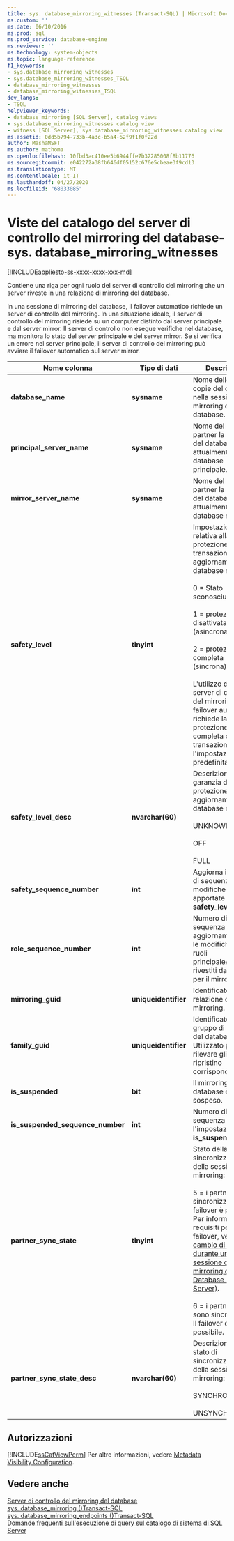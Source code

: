 ```yaml
---
title: sys. database_mirroring_witnesses (Transact-SQL) | Microsoft Docs
ms.custom: ''
ms.date: 06/10/2016
ms.prod: sql
ms.prod_service: database-engine
ms.reviewer: ''
ms.technology: system-objects
ms.topic: language-reference
f1_keywords:
- sys.database_mirroring_witnesses
- sys.database_mirroring_witnesses_TSQL
- database_mirroring_witnesses
- database_mirroring_witnesses_TSQL
dev_langs:
- TSQL
helpviewer_keywords:
- database mirroring [SQL Server], catalog views
- sys.database_mirroring_witnesses catalog view
- witness [SQL Server], sys.database_mirroring_witnesses catalog view
ms.assetid: 0dd5b794-733b-4a3c-b5a4-62f9f1f0f22d
author: MashaMSFT
ms.author: mathoma
ms.openlocfilehash: 10fbd3ac410ee5b6944ffe7b32285008f8b11776
ms.sourcegitcommit: e042272a38fb646df05152c676e5cbeae3f9cd13
ms.translationtype: MT
ms.contentlocale: it-IT
ms.lasthandoff: 04/27/2020
ms.locfileid: "68033085"
---
```

# <a name="database-mirroring-witness-catalog-views---sysdatabase_mirroring_witnesses"></a>Viste del catalogo del server di controllo del mirroring del database-sys. database_mirroring_witnesses
[!INCLUDE[appliesto-ss-xxxx-xxxx-xxx-md](../../includes/appliesto-ss-xxxx-xxxx-xxx-md.md)]

  Contiene una riga per ogni ruolo del server di controllo del mirroring che un server riveste in una relazione di mirroring del database. 
  
  In una sessione di mirroring del database, il failover automatico richiede un server di controllo del mirroring. In una situazione ideale, il server di controllo del mirroring risiede su un computer distinto dal server principale e dal server mirror. Il server di controllo non esegue verifiche nel database, ma monitora lo stato del server principale e del server mirror. Se si verifica un errore nel server principale, il server di controllo del mirroring può avviare il failover automatico sul server mirror. 
  
|Nome colonna|Tipo di dati|Descrizione|  
|-----------------|---------------|-----------------|  
|**database_name**|**sysname**|Nome delle due copie del database nella sessione di mirroring del database.|  
|**principal_server_name**|**sysname**|Nome del server partner la cui copia del database è attualmente il database principale.|  
|**mirror_server_name**|**sysname**|Nome del server partner la cui copia del database è attualmente il database mirror.|  
|**safety_level**|**tinyint**|Impostazione relativa alla protezione delle transazioni per gli aggiornamenti nel database mirror:<br /><br /> 0 = Stato sconosciuto<br /><br /> 1 = protezione disattivata (asincrona)<br /><br /> 2 = protezione completa (sincrona)<br /><br /> L'utilizzo di un server di controllo del mirroring per il failover automatico richiede la protezione completa delle transazioni, ovvero l'impostazione predefinita.|  
|**safety_level_desc**|**nvarchar(60)**|Descrizione della garanzia di protezione degli aggiornamenti nel database mirror:<br /><br /> UNKNOWN<br /><br /> OFF<br /><br /> FULL|  
|**safety_sequence_number**|**int**|Aggiorna il numero di sequenza per le modifiche apportate al **safety_level**.|  
|**role_sequence_number**|**int**|Numero di sequenza di aggiornamento per le modifiche dei ruoli principale/mirror rivestiti dai partner per il mirroring.|  
|**mirroring_guid**|**uniqueidentifier**|Identificatore della relazione di mirroring.|  
|**family_guid**|**uniqueidentifier**|Identificatore del gruppo di backup del database. Utilizzato per rilevare gli stati di ripristino corrispondenti.|  
|**is_suspended**|**bit**|Il mirroring del database è sospeso.|  
|**is_suspended_sequence_number**|**int**|Numero di sequenza per l'impostazione **is_suspended**.|  
|**partner_sync_state**|**tinyint**|Stato della sincronizzazione della sessione di mirroring:<br /><br /> 5 = i partner sono sincronizzati. Il failover è possibile. Per informazioni sui requisiti per il failover, vedere [cambio di ruolo durante una sessione di mirroring del Database &#40;SQL Server&#41;](../../database-engine/database-mirroring/role-switching-during-a-database-mirroring-session-sql-server.md).<br /><br /> 6 = i partner non sono sincronizzati. Il failover ora non è possibile.|  
|**partner_sync_state_desc**|**nvarchar(60)**|Descrizione dello stato di sincronizzazione della sessione di mirroring:<br /><br /> SYNCHRONIZED<br /><br /> UNSYNCHRONIZED|  
  
## <a name="permissions"></a>Autorizzazioni  
 [!INCLUDE[ssCatViewPerm](../../includes/sscatviewperm-md.md)] Per altre informazioni, vedere [Metadata Visibility Configuration](../../relational-databases/security/metadata-visibility-configuration.md).  
  
## <a name="see-also"></a>Vedere anche  
 [Server di controllo del mirroring del database](../../database-engine/database-mirroring/database-mirroring-witness.md)   
 [sys. database_mirroring &#40;&#41;Transact-SQL](../../relational-databases/system-catalog-views/sys-database-mirroring-transact-sql.md)   
 [sys. database_mirroring_endpoints &#40;&#41;Transact-SQL](../../relational-databases/system-catalog-views/sys-database-mirroring-endpoints-transact-sql.md)   
 [Domande frequenti sull'esecuzione di query sul catalogo di sistema di SQL Server](../../relational-databases/system-catalog-views/querying-the-sql-server-system-catalog-faq.md)  
  
  
